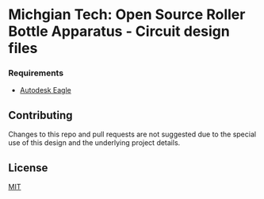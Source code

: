 # Michgian Tech: Open Source Roller Bottle Apparatus - Circuit design files

### Requirements 
* [Autodesk Eagle](https://www.autodesk.com/products/eagle/overview)

## Contributing
Changes to this repo and pull requests are not suggested due to the special use of this design and the underlying project details. 

## License
[MIT](https://choosealicense.com/licenses/mit/)